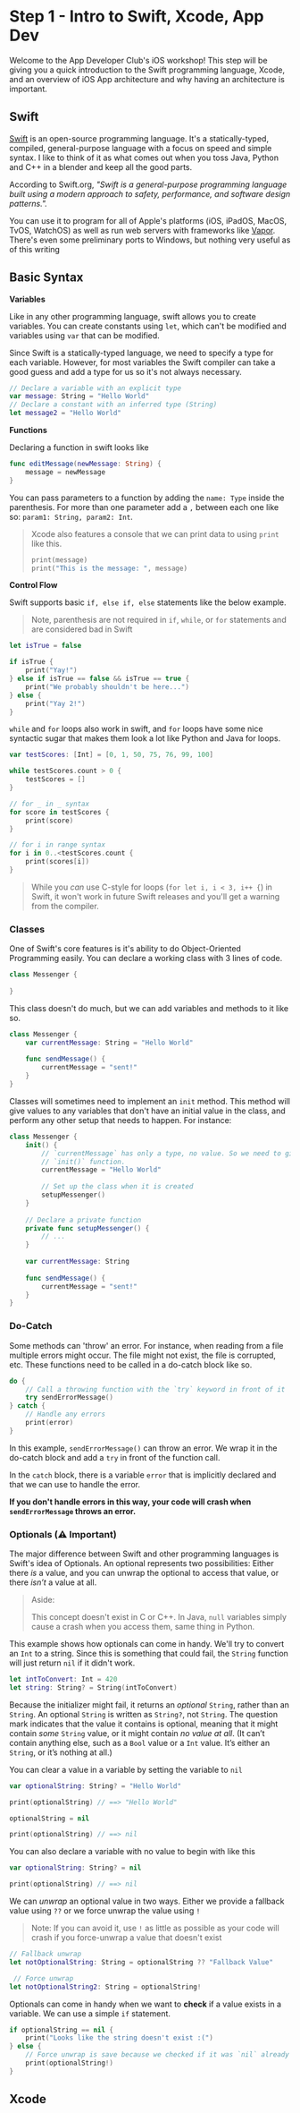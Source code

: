 # Step 1 - Intro to Swift, Xcode, App Dev

Welcome to the App Developer Club's iOS workshop! This step will be giving you a quick introduction to the Swift programming language, Xcode, and an overview of iOS App architecture and why having an architecture is important.

## Swift

[Swift](https://swift.org/about/) is an open-source programming language. It's a statically-typed, compiled, general-purpose language with a focus on speed and simple syntax. I like to think of it as what comes out when you toss Java, Python and C++ in a blender and keep all the good parts.

According to Swift.org, *"Swift is a general-purpose programming language built using a modern approach to safety, performance, and software design patterns.".*

You can use it to program for all of Apple's platforms (iOS, iPadOS, MacOS, TvOS, WatchOS) as well as run web servers with frameworks like [Vapor](https://vapor.codes/). There's even some preliminary ports to Windows, but nothing very useful as of this writing

## Basic Syntax

**Variables**

Like in any other programming language, swift allows you to create variables. You can create constants using `let`, which can't be modified and variables using `var` that can be modified. 

Since Swift is a statically-typed language, we need to specify a type for each variable. However, for most variables the Swift compiler can take a good guess and add a type for us so it's not always necessary.

```swift
// Declare a variable with an explicit type
var message: String = "Hello World"
// Declare a constant with an inferred type (String)
let message2 = "Hello World"
```

**Functions**

Declaring a function in swift looks like

```swift
func editMessage(newMessage: String) {
	message = newMessage
}
```

You can pass parameters to a function by adding the `name: Type` inside the parenthesis. For more than one parameter add a `,` between each one like so: `param1: String, param2: Int`.

> Xcode also features a console that we can print data to using `print` like this.
>
> ```swift
> print(message)
> print("This is the message: ", message)
> ```

**Control Flow**

Swift supports basic `if, else if, else` statements like the below example. 

> Note, parenthesis are not required in `if`, `while`, or `for` statements and are considered bad in Swift

```swift
let isTrue = false

if isTrue {
	print("Yay!")
} else if isTrue == false && isTrue == true {
	print("We probably shouldn't be here...")
} else {
	print("Yay 2!")
}
```

`while` and `for` loops also work in swift, and `for` loops have some nice syntactic sugar that makes them look a lot like Python and Java for loops.

```swift
var testScores: [Int] = [0, 1, 50, 75, 76, 99, 100]

while testScores.count > 0 {
	testScores = []
}

// for _ in _ syntax
for score in testScores {
	print(score)
}

// for i in range syntax
for i in 0..<testScores.count {
	print(scores[i])
}
```

> While you *can* use C-style for loops (`for let i, i < 3, i++ {`) in Swift, it won't work in future Swift releases and you'll get a warning from the compiler.

### Classes

One of Swift's core features is it's ability to do Object-Oriented Programming easily. You can declare a working class with 3 lines of code.

```swift
class Messenger {
  
}
```

This class doesn't do much, but we can add variables and methods to it like so.

```swift
class Messenger {
	var currentMessage: String = "Hello World"
  
	func sendMessage() {
		currentMessage = "sent!"
	}
}
```

Classes will sometimes need to implement an `init` method. This method will give values to any variables that don't have an initial value in the class, and perform any other setup that needs to happen. For instance:

```swift
class Messenger {
	init() {
		// `currentMessage` has only a type, no value. So we need to give it a value in the
		// `init()` function.
		currentMessage = "Hello World"
    
		// Set up the class when it is created
		setupMessenger()
	}
  
	// Declare a private function
	private func setupMessenger() {
		// ...
	}
  
	var currentMessage: String
  
	func sendMessage() {
		currentMessage = "sent!"
	}
}
```

### Do-Catch

Some methods can 'throw' an error. For instance, when reading from a file multiple errors might occur. The file might not exist, the file is corrupted, etc. These functions need to be called in a do-catch block like so.

```swift
do {
	// Call a throwing function with the `try` keyword in front of it
	try sendErrorMessage()
} catch {
	// Handle any errors
	print(error)
}
```

In this example, `sendErrorMessage()` can throw an error. We wrap it in the do-catch block and add a `try` in front of the function call. 

In the `catch` block, there is a variable `error` that is implicitly declared and that we can use to handle the error.

**If you don't handle errors in this way, your code will crash when `sendErrorMessage` throws an error.**

### **Optionals (⚠️ Important)**

The major difference between Swift and other programming languages is Swift's idea of Optionals. An optional represents two possibilities: Either there *is* a value, and you can unwrap the optional to access that value, or there *isn’t* a value at all.

> Aside:
>
> This concept doesn't exist in C or C++. In Java, `null` variables simply cause a crash when you access them, same thing in Python.

This example shows how optionals can come in handy. We'll try to convert an `Int` to a string. Since this is something that could fail, the `String` function will just return `nil` if it didn't work.

```swift
let intToConvert: Int = 420
let string: String? = String(intToConvert)
```

Because the initializer might fail, it returns an *optional* `String`, rather than an `String`. An optional `String` is written as `String?`, not `String`. The question mark indicates that the value it contains is optional, meaning that it might contain *some* `String` value, or it might contain *no value at all*. (It can’t contain anything else, such as a `Bool` value or a `Int` value. It’s either an `String`, or it’s nothing at all.)

You can clear a value in a variable by setting the variable to `nil`

```swift
var optionalString: String? = "Hello World"

print(optionalString) // ==> "Hello World"

optionalString = nil

print(optionalString) // ==> nil
```

You can also declare a variable with no value to begin with like this

```swift
var optionalString: String? = nil

print(optionalString) // ==> nil
```

We can *unwrap* an optional value in two ways. Either we provide a fallback value using `??` or we force unwrap the value using `!`

> Note: If you can avoid it, use `!` as little as possible as your code will crash if you force-unwrap a value that doesn't exist

```swift
// Fallback unwrap
let notOptionalString: String = optionalString ?? "Fallback Value"

 // Force unwrap
let notOptionalString2: String = optionalString!
```

Optionals can come in handy when we want to **check** if a value exists in a variable. We can use a simple `if` statement.

```swift
if optionalString == nil {
	print("Looks like the string doesn't exist :(")
} else {
	// Force unwrap is save because we checked if it was `nil` already
	print(optionalString!)
}
```

## Xcode

